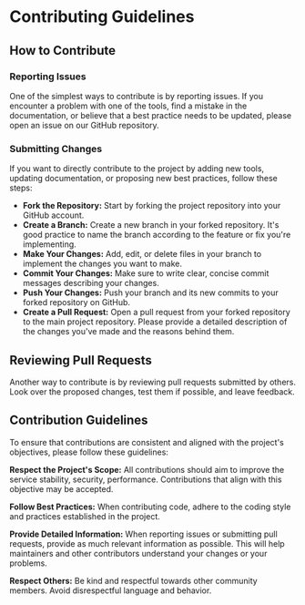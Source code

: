 # Contributing Guidelines

## How to Contribute

### Reporting Issues

One of the simplest ways to contribute is by reporting issues. If you encounter a problem with one of the tools, find a mistake in the documentation, or believe that a best practice needs to be updated, please open an issue on our GitHub repository.

### Submitting Changes

If you want to directly contribute to the project by adding new tools, updating documentation, or proposing new best practices, follow these steps:

- **Fork the Repository:** Start by forking the project repository into your GitHub account.
- **Create a Branch:** Create a new branch in your forked repository. It's good practice to name the branch according to the feature or fix you're implementing.
- **Make Your Changes:** Add, edit, or delete files in your branch to implement the changes you want to make.
- **Commit Your Changes:** Make sure to write clear, concise commit messages describing your changes.
- **Push Your Changes:** Push your branch and its new commits to your forked repository on GitHub.
- **Create a Pull Request:** Open a pull request from your forked repository to the main project repository. Please provide a detailed description of the changes you've made and the reasons behind them.

## Reviewing Pull Requests

Another way to contribute is by reviewing pull requests submitted by others. Look over the proposed changes, test them if possible, and leave feedback.

## Contribution Guidelines

To ensure that contributions are consistent and aligned with the project's objectives, please follow these guidelines:

**Respect the Project's Scope:** All contributions should aim to improve the service stability, security, performance. Contributions that align with this objective may be accepted.

**Follow Best Practices:** When contributing code, adhere to the coding style and practices established in the project.

**Provide Detailed Information:** When reporting issues or submitting pull requests, provide as much relevant information as possible. This will help maintainers and other contributors understand your changes or your problems.

**Respect Others:** Be kind and respectful towards other community members. Avoid disrespectful language and behavior.

